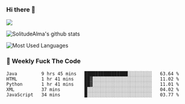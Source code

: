 ### Hi there 👋

<p>
  <a href="https://count.getloli.com/"><img src="https://count.getloli.com/get/@:solitudealma"></a>
</p>

![SolitudeAlma's github stats](https://github-readme-stats.vercel.app/api?username=solitudealma&show_icons=true&theme=radical)

![Most Used Languages](https://github-readme-stats.vercel.app/api/top-langs/?username=solitudealma&layout=compact&hide_border=true&theme=dark)
<!-- ![visitors](https://visitor-badge.glitch.me/badge?page_id=solitudealma.solitudealma.id) -->


### :dart: Weekly Fuck The Code

<!--START_SECTION:waka-->
```text
Java         9 hrs 45 mins   ████████████████░░░░░░░░░   63.64 % 
HTML         1 hr 41 mins    ██▓░░░░░░░░░░░░░░░░░░░░░░   11.02 % 
Python       1 hr 41 mins    ██▓░░░░░░░░░░░░░░░░░░░░░░   11.01 % 
XML          37 mins         █░░░░░░░░░░░░░░░░░░░░░░░░   04.02 % 
JavaScript   34 mins         █░░░░░░░░░░░░░░░░░░░░░░░░   03.77 % 
```
<!--END_SECTION:waka-->
